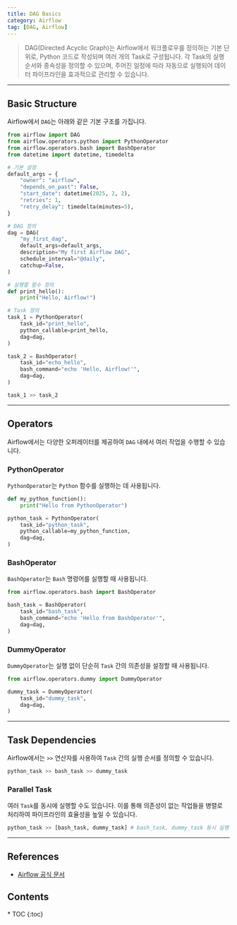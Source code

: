 ```yaml
---
title: DAG Basics
category: Airflow
tag: [DAG, Airflow]
---
```


> DAG(Directed Acyclic Graph)는 Airflow에서 워크플로우를 정의하는 기본 단위로, Python 코드로 작성되며 여러 개의 Task로 구성됩니다. 각 Task의 실행 순서와 종속성을 정의할 수 있으며, 주어진 일정에 따라 자동으로 실행되어 데이터 파이프라인을 효과적으로 관리할 수 있습니다.

---

## Basic Structure
Airflow에서 `DAG`는 아래와 같은 기본 구조를 가집니다.

```python
from airflow import DAG
from airflow.operators.python import PythonOperator
from airflow.operators.bash import BashOperator
from datetime import datetime, timedelta

# 기본 설정
default_args = {
    "owner": "airflow",
    "depends_on_past": False,
    "start_date": datetime(2025, 2, 2),
    "retries": 1,
    "retry_delay": timedelta(minutes=5),
}

# DAG 정의
dag = DAG(
    "my_first_dag",
    default_args=default_args,
    description="My first Airflow DAG",
    schedule_interval="@daily",
    catchup=False,
)

# 실행할 함수 정의
def print_hello():
    print("Hello, Airflow!")

# Task 정의
task_1 = PythonOperator(
    task_id="print_hello",
    python_callable=print_hello,
    dag=dag,
)

task_2 = BashOperator(
    task_id="echo_hello",
    bash_command="echo 'Hello, Airflow!'",
    dag=dag,
)

task_1 >> task_2
```

---

## Operators
Airflow에서는 다양한 오퍼레이터를 제공하여 `DAG` 내에서 여러 작업을 수행할 수 있습니다.

### PythonOperator
`PythonOperator`는 `Python` 함수를 실행하는 데 사용됩니다.

```python
def my_python_function():
    print("Hello from PythonOperator")

python_task = PythonOperator(
    task_id="python_task",
    python_callable=my_python_function,
    dag=dag,
)
```

### BashOperator
`BashOperator`는 `Bash` 명령어를 실행할 때 사용됩니다.

```python
from airflow.operators.bash import BashOperator

bash_task = BashOperator(
    task_id="bash_task",
    bash_command="echo 'Hello from BashOperator'",
    dag=dag,
)
```

### DummyOperator
`DummyOperator`는 실행 없이 단순히 `Task` 간의 의존성을 설정할 때 사용됩니다.

```python
from airflow.operators.dummy import DummyOperator

dummy_task = DummyOperator(
    task_id="dummy_task",
    dag=dag,
)
```

---

## Task Dependencies
Airflow에서는 `>>` 연산자를 사용하여 `Task` 간의 실행 순서를 정의할 수 있습니다.

```python
python_task >> bash_task >> dummy_task
```

### Parallel Task
여러 `Task`를 동시에 실행할 수도 있습니다. 이를 통해 의존성이 없는 작업들을 병렬로 처리하여 파이프라인의 효율성을 높일 수 있습니다.

```python
python_task >> [bash_task, dummy_task] # bash_task, dummy_task 동시 실행
```

---

## References
- [Airflow 공식 문서](https://airflow.apache.org/docs/)

<nav class="post-toc" markdown="1">
  <h2>Contents</h2>
* TOC
{:toc}
</nav>

